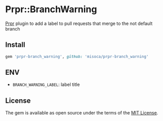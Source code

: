 # Prpr::BranchWarning

[Prpr](https://github.com/mzp/prpr) plugin to add a label to pull requests that merge to the not default branch

## Install

```ruby
gem 'prpr-branch_warning', github: 'misoca/prpr-branch_warning'
```

## ENV

 * `BRANCH_WARNING_LABEL`: label title

## License

The gem is available as open source under the terms of the [MIT License](http://opensource.org/licenses/MIT).

